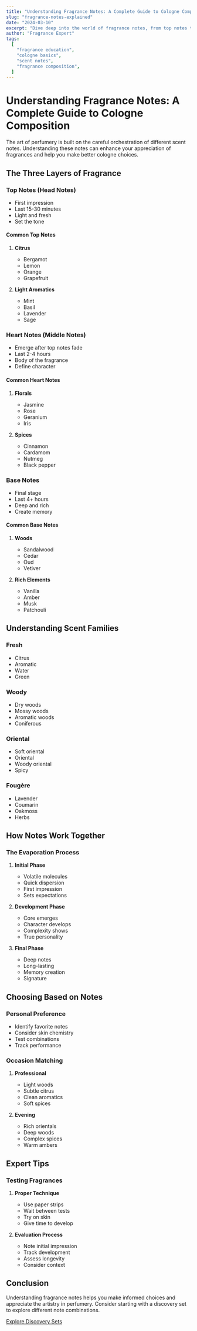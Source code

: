 ```yaml
---
title: "Understanding Fragrance Notes: A Complete Guide to Cologne Composition"
slug: "fragrance-notes-explained"
date: "2024-03-10"
excerpt: "Dive deep into the world of fragrance notes, from top notes to base notes, and learn how to identify and appreciate cologne compositions."
author: "Fragrance Expert"
tags:
  [
    "fragrance education",
    "cologne basics",
    "scent notes",
    "fragrance composition",
  ]
---
```


# Understanding Fragrance Notes: A Complete Guide to Cologne Composition

The art of perfumery is built on the careful orchestration of different scent notes. Understanding these notes can enhance your appreciation of fragrances and help you make better cologne choices.

## The Three Layers of Fragrance

### Top Notes (Head Notes)

- First impression
- Last 15-30 minutes
- Light and fresh
- Set the tone

#### Common Top Notes

1. **Citrus**

   - Bergamot
   - Lemon
   - Orange
   - Grapefruit

2. **Light Aromatics**
   - Mint
   - Basil
   - Lavender
   - Sage

### Heart Notes (Middle Notes)

- Emerge after top notes fade
- Last 2-4 hours
- Body of the fragrance
- Define character

#### Common Heart Notes

1. **Florals**

   - Jasmine
   - Rose
   - Geranium
   - Iris

2. **Spices**
   - Cinnamon
   - Cardamom
   - Nutmeg
   - Black pepper

### Base Notes

- Final stage
- Last 4+ hours
- Deep and rich
- Create memory

#### Common Base Notes

1. **Woods**

   - Sandalwood
   - Cedar
   - Oud
   - Vetiver

2. **Rich Elements**
   - Vanilla
   - Amber
   - Musk
   - Patchouli

## Understanding Scent Families

### Fresh

- Citrus
- Aromatic
- Water
- Green

### Woody

- Dry woods
- Mossy woods
- Aromatic woods
- Coniferous

### Oriental

- Soft oriental
- Oriental
- Woody oriental
- Spicy

### Fougère

- Lavender
- Coumarin
- Oakmoss
- Herbs

## How Notes Work Together

### The Evaporation Process

1. **Initial Phase**

   - Volatile molecules
   - Quick dispersion
   - First impression
   - Sets expectations

2. **Development Phase**

   - Core emerges
   - Character develops
   - Complexity shows
   - True personality

3. **Final Phase**
   - Deep notes
   - Long-lasting
   - Memory creation
   - Signature

## Choosing Based on Notes

### Personal Preference

- Identify favorite notes
- Consider skin chemistry
- Test combinations
- Track performance

### Occasion Matching

1. **Professional**

   - Light woods
   - Subtle citrus
   - Clean aromatics
   - Soft spices

2. **Evening**
   - Rich orientals
   - Deep woods
   - Complex spices
   - Warm ambers

## Expert Tips

### Testing Fragrances

1. **Proper Technique**

   - Use paper strips
   - Wait between tests
   - Try on skin
   - Give time to develop

2. **Evaluation Process**
   - Note initial impression
   - Track development
   - Assess longevity
   - Consider context

## Conclusion

Understanding fragrance notes helps you make informed choices and appreciate the artistry in perfumery. Consider starting with a discovery set to explore different note combinations.

[Explore Discovery Sets](/products?category=discovery)
